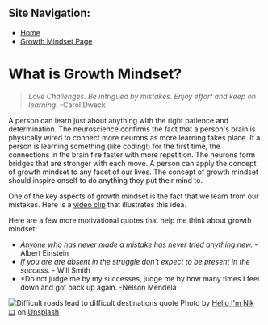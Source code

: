 
## Site Navigation:
- [Home](README.md)
- [Growth Mindset Page](growthmindset.md)

# What is Growth Mindset?
> *Love Challenges. Be intrigued by mistakes. Enjoy effort and keep on learning.* -Carol Dweck 

A person can learn just about anything with the right patience and determination. The neuroscience confirms the fact that a person's brain is physically wired to connect more neurons as more learning takes place. If a person is learning something (like coding!) for the first time, the connections in the brain fire faster with more repetition. The neurons form bridges that are stronger with each move.  A person can apply the concept of growth mindset to any facet of our lives. The concept of growth mindset should inspire onself to do anything they put their mind to.

One of the key aspects of growth mindset is the fact that we learn from our mistakes.  Here is a [video clip](https://www.youtube.com/watch?v=zLYECIjmnQs) that illustrates this idea.  

Here are a few more motivational quotes that help me think about growth mindset:
- *Anyone who has never made a mistake has never tried anything new.* - Albert Einstein
- *If you are are absent in the struggle don't expect to be present in the success.* - Will Smith
- *Do not judge me by my successes, judge me by how many times I feel down and got back up again. -Nelson Mendela

![Difficult roads lead to difficult destinations quote](https://source.unsplash.com/z1d-LP8sjuI)
<span>Photo by <a href="https://unsplash.com/@helloimnik?utm_source=unsplash&amp;utm_medium=referral&amp;utm_content=creditCopyText">Hello I'm Nik 🎞</a> on <a href="https://unsplash.com/s/photos/growth-mindset?utm_source=unsplash&amp;utm_medium=referral&amp;utm_content=creditCopyText">Unsplash</a></span>
